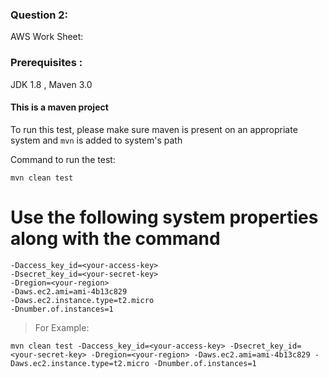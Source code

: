 ### Question 2:

AWS Work Sheet:

### Prerequisites :
JDK 1.8 , Maven 3.0

#### This is a maven project
To run this test, please make sure maven is present on an appropriate system and `mvn` is added to system's path

Command to run the test:

```mvn clean test```

# Use the following system properties along with the command

```
-Daccess_key_id=<your-access-key>
-Dsecret_key_id=<your-secret-key>
-Dregion=<your-region>
-Daws.ec2.ami=ami-4b13c829
-Daws.ec2.instance.type=t2.micro
-Dnumber.of.instances=1
```

> For Example:

`mvn clean test -Daccess_key_id=<your-access-key>
                -Dsecret_key_id=<your-secret-key>
                -Dregion=<your-region>
                -Daws.ec2.ami=ami-4b13c829
                -Daws.ec2.instance.type=t2.micro
                -Dnumber.of.instances=1`
